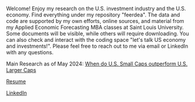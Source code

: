 Welcome! Enjoy my research on the U.S. investment industry and the U.S. economy. Find everything under my repository "feerdea". The data and code are supported by my own efforts, online sources, and material from my Applied Economic Forecasting MBA classes at Saint Louis University. Some documents will be visible, while others will require downloading. You can also check and interact with the coding space "let's talk US economy and investments!". Please feel free to reach out to me via email or LinkedIn with any questions.

Main Research as of May 2024:
[When do U.S. Small Caps outperform U.S. Larger Caps](https://www.dropbox.com/scl/fi/j2l6jtj40j54ku7jy6i8x/When-do-U.S.-Small-Caps-outperform-U.S.-Larger-Caps.pdf?rlkey=blx15r1eopidzm8q9jasl6epe&st=okz2whze&dl=0)

[Resume](https://www.dropbox.com/scl/fi/jszx31clmg3gqnxoivgwq/Fernando-de-Andres-Orea-English-CV.pdf?rlkey=w92qom1b0f1pvseed2hmzmz3h&st=vis7pkr6&dl=0)

[LinkedIn](www.linkedin.com/in/fernandodeandresorea)
